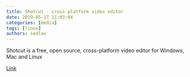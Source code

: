 ```yaml
---
title: Shotcut - cross-platform video editor
date: 2019-05-17 11:03:04
categories: [media]
tags: [linux]
authors: sedlav
---
```


Shotcut is a free, open source, cross-platform video editor for Windows, Mac and Linux

[Link](https://shotcut.org/)
